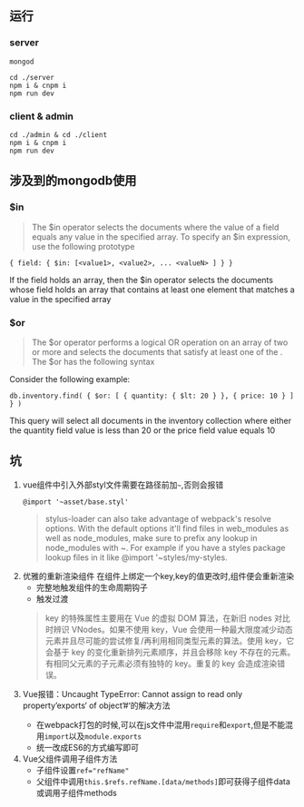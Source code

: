## 运行
### server
`mongod`  
``` 
cd ./server
npm i & cnpm i
npm run dev
```

### client & admin
```
cd ./admin & cd ./client
npm i & cnpm i
npm run dev
```

## 涉及到的mongodb使用 

### $in
>The $in operator selects the documents where the value of a field equals any value in the specified array. To specify an $in expression, use the following prototype

```
{ field: { $in: [<value1>, <value2>, ... <valueN> ] } }
```
If the field holds an array, then the $in operator selects the documents whose field holds an array that contains at least one element that matches a value in the specified array 
### $or
>The $or operator performs a logical OR operation on an array of two or more <expressions> and selects the documents that satisfy at least one of the <expressions>. The $or has the following syntax

Consider the following example:
```
db.inventory.find( { $or: [ { quantity: { $lt: 20 } }, { price: 10 } ] } )
```
This query will select all documents in the inventory collection where either the quantity field value is less than 20 or the price field value equals 10
## 坑
1. vue组件中引入外部styl文件需要在路径前加`~`,否则会报错
    ```
    @import '~asset/base.styl'
    ```
    > stylus-loader can also take advantage of webpack's resolve options. With the default options it'll find files in web_modules as well as node_modules, make sure to prefix any lookup in node_modules with ~. For example if you have a styles package lookup files in it like @import '~styles/my-styles. 
2. 优雅的重新渲染组件
    在组件上绑定一个key,key的值更改时,组件便会重新渲染
    - 完整地触发组件的生命周期钩子
    - 触发过渡
    > key 的特殊属性主要用在 Vue 的虚拟 DOM 算法，在新旧 nodes 对比时辨识 VNodes。如果不使用 key，Vue 会使用一种最大限度减少动态元素并且尽可能的尝试修复/再利用相同类型元素的算法。使用 key，它会基于 key 的变化重新排列元素顺序，并且会移除 key 不存在的元素。有相同父元素的子元素必须有独特的 key。重复的 key 会造成渲染错误。
3. Vue报错：Uncaught TypeError: Cannot assign to read only property’exports‘ of object’#<Object>‘的解决方法  
    - 在webpack打包的时候,可以在js文件中混用`require`和`export`,但是不能混用`import`以及`module.exports`
    - 统一改成ES6的方式编写即可
4. Vue父组件调用子组件方法
    - 子组件设置`ref="refName"`
    - 父组件中调用`this.$refs.refName.[data/methods]`即可获得子组件data或调用子组件methods